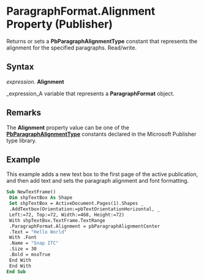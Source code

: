 
# ParagraphFormat.Alignment Property (Publisher)

Returns or sets a  **PbParagraphAlignmentType** constant that represents the alignment for the specified paragraphs. Read/write.


## Syntax

 _expression_. **Alignment**

 _expression_A variable that represents a  **ParagraphFormat** object.


## Remarks

The  **Alignment** property value can be one of the **[PbParagraphAlignmentType](bfcf7b96-e774-322b-7dba-e6cbc4f1cb1a.md)** constants declared in the Microsoft Publisher type library.


## Example

This example adds a new text box to the first page of the active publication, and then add text and sets the paragraph alignment and font formatting.


```vb
Sub NewTextFrame() 
 Dim shpTextBox As Shape 
 Set shpTextBox = ActiveDocument.Pages(1).Shapes _ 
 .AddTextbox(Orientation:=pbTextOrientationHorizontal, _ 
 Left:=72, Top:=72, Width:=468, Height:=72) 
 With shpTextBox.TextFrame.TextRange 
 .ParagraphFormat.Alignment = pbParagraphAlignmentCenter 
 .Text = "Hello World" 
 With .Font 
 .Name = "Snap ITC" 
 .Size = 30 
 .Bold = msoTrue 
 End With 
 End With 
End Sub
```

